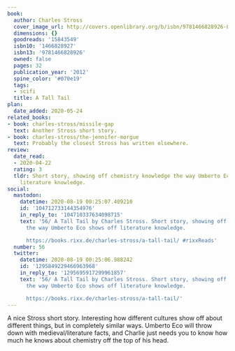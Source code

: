 ```yaml
---
book:
  author: Charles Stross
  cover_image_url: http://covers.openlibrary.org/b/isbn/9781466828926-L.jpg
  dimensions: {}
  goodreads: '15843549'
  isbn10: '1466828927'
  isbn13: '9781466828926'
  owned: false
  pages: 32
  publication_year: '2012'
  spine_color: '#070e19'
  tags:
  - scifi
  title: A Tall Tail
plan:
  date_added: 2020-05-24
related_books:
- book: charles-stross/missile-gap
  text: Another Stross short story.
- book: charles-stross/the-jennifer-morgue
  text: Probably the closest Stross has written elsewhere.
review:
  date_read:
  - 2020-04-22
  rating: 3
  tldr: Short story, showing off chemistry knowledge the way Umberto Eco shows off
    literature knowledge.
social:
  mastodon:
    datetime: 2020-08-19 00:25:07.409210
    id: '104712733144354976'
    in_reply_to: '104710337634098715'
    text: '56/ A Tall Tail by Charles Stross. Short story, showing off chemistry knowledge
      the way Umberto Eco shows off literature knowledge.

      https://books.rixx.de/charles-stross/a-tall-tail/ #rixxReads'
  number: 56
  twitter:
    datetime: 2020-08-19 00:25:06.988242
    id: '1295849229466963968'
    in_reply_to: '1295695917299961857'
    text: '56/ A Tall Tail by Charles Stross. Short story, showing off chemistry knowledge
      the way Umberto Eco shows off literature knowledge.

      https://books.rixx.de/charles-stross/a-tall-tail/'
---
```


A nice Stross short story. Interesting how different cultures show off about different things, but in completely similar
ways. Umberto Eco will throw down with medieval/literature facts, and Charlie just needs you to know how much he knows
about chemistry off the top of his head.
